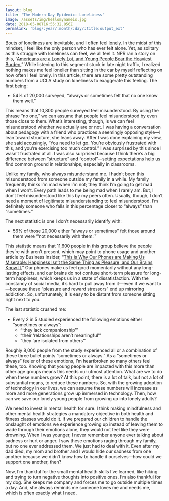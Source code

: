 ```yaml
---
layout: blog
title: 'The Modern-Day Epidemic: Loneliness'
image: /assets/img/hellomynameis.jpg
date: 2018-05-08T16:55:32.856Z
permalink: 'blog/:year/:month/:day/:title:output_ext'
---
```

Bouts of loneliness are inevitable, and I often feel [lonely](https://youtu.be/6EEW-9NDM5k). In the midst of this mindset, I feel like the only person who has ever felt alone. Yet, as solitary as this struggle with loneliness can feel, we all feel it. NPR ran a story on this, “[Americans are a Lonely Lot, and Young People Bear the Heaviest Burden.](https://www.npr.org/sections/health-shots/2018/05/01/606588504/americans-are-a-lonely-lot-and-young-people-bear-the-heaviest-burden)” While listening to this segment stuck in late night traffic, I realized nothing makes me feel lonelier than sitting in the car by myself reflecting on how often I feel lonely. In this article, there are some pretty outstanding numbers from a UCLA study on loneliness to exaggerate this feeling. The first being:

* 54% of 20,000 surveyed, “always or sometimes felt that no one know them well.”

This means that 10,800 people surveyed feel misunderstood. By using the phrase “no one,” we can assume that people feel misunderstood by even those close to them. What’s interesting, though, is we can feel misunderstood whether we actually are or not. I was having a conversation about pedagogy with a friend who practices a seemingly opposing style—I lean toward structure, she leans away. After I was done explaining my view, she said accusingly, “You need to let go. You’re obviously frustrated with this, and you’re exercising too much control.” I was surprised by this since I wasn’t frustrated at all. I was also surprised because I think there’s a big difference between “structure” and “control”—setting expectations help us find common ground in relationships, especially in classrooms. 

Unlike my family, who always misunderstand me. I hadn’t been this misunderstood from someone outside my family in a while. My family frequently thinks I’m mad when I’m not; they think I’m going to get mad when I won’t. Every path leads to me being mad when I rarely am. But, I don’t feel misunderstood like this by my peers often. Usually, though, I don’t need a moment of legitimate misunderstanding to feel misunderstood. I’m definitely someone who falls in this percentage closer to “always” than “sometimes.”

The next statistic is one I don’t necessarily identify with:

* 56% of those 20,000 either “always or sometimes” felt those around them were “’not necessarily with them.’”

This statistic means that 11,600 people in this group believe the people they’re with aren’t present, which may point to phone usage and another article by Business Insider, “[This is Why Our Phones are Making Us Miserable: Happiness Isn’t the Same Thing as Pleasure, and Our Brains Know It.](http://www.businessinsider.com/why-our-phones-are-making-us-miserable-pleasure-isnt-happiness-2018-3)” Our phones make us feel good momentarily without any long-lasting effects, and our brains do not confuse short-term pleasure for long-term happiness, which keeps us in a state of dissatisfaction. With the constancy of social media, it’s hard to pull away from it—even if we want to—because these “pleasure and reward stressors” end up mirroring addiction. So, unfortunately, it is easy to be distant from someone sitting right next to you.

The last statistic crushed me:

* Every 2 in 5 studied experienced the following emotions either “sometimes or always”:
  * “’they lack companionship’”
  * “their ‘relationships aren’t meaningful’”
  * “they ‘are isolated from others’”

Roughly 8,000 people from the study experienced all or a combination of these three bullet points “sometimes or always.” As a “sometimes or always” feeler of these emotions, I’m heartbroken so many others feel these, too. Knowing that young people are impacted with this more than other age groups means this needs our utmost attention. What are we to do when these numbers grow? At this point, there is a lot of talk, but not a lot of substantial means, to reduce these numbers. So, with the growing adoption of technology in our lives, we can assume these numbers will increase as more and more generations grow up immersed in technology. Then, how can we save our lonely young people from growing up into lonely adults? 

We need to invest in mental health for sure. I think making mindfulness and other mental health strategies a mandatory objective in both health and fitness classes would do it. If we prepared our children to handle the onslaught of emotions we experience growing up instead of leaving them to wade through their emotions alone, they would not feel like they were drowning. When I was younger, I never remember anyone ever talking about sadness or hurt or anger. I saw these emotions raging through my family, but no one ever addressed them. We just had to deal with it. Even after my dad died, my mom and brother and I would hide our sadness from one another because we didn’t know how to handle it ourselves—how could we support one another, then? 

Now, I’m thankful for the small mental health skills I’ve learned, like hiking and trying to turn negative thoughts into positive ones. I’m also thankful for my dog. She keeps me company and forces me to go outside multiple times a day. And, she always reminds me someone loves me and needs me, which is often exactly what I need.
